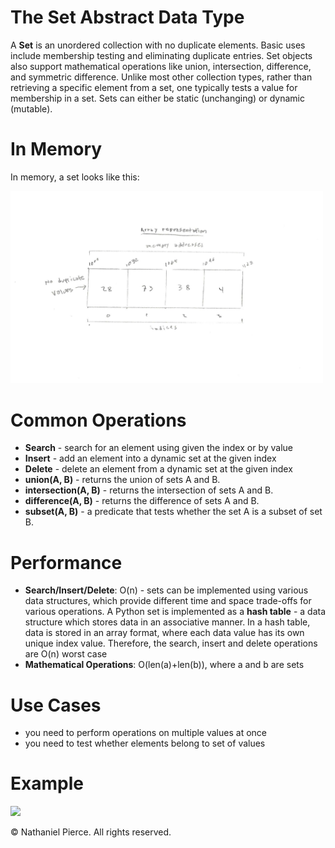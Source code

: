 
<h1>The Set Abstract Data Type</h1>

<p>A <strong>Set</strong> is an unordered collection with no duplicate elements. Basic uses include membership testing and eliminating duplicate entries. Set objects also support mathematical operations like union, intersection, difference, and symmetric difference. Unlike most other collection types, rather than retrieving a specific element from a set, one typically tests a value for membership in a set. Sets can either be static (unchanging) or dynamic (mutable).</p>

<h1>In Memory</h1>

<p>In memory, a set looks like this:</p>
<img src="img/set.png" width="500">

<h1>Common Operations</h1>

<ul>
  <li><strong>Search</strong> - search for an element using given the index or by value
  <li><strong>Insert</strong> - add an element into a dynamic set at the given index
  <li><strong>Delete</strong> - delete an element from a dynamic set at the given index
  <li><strong>union(A, B)</strong> - returns the union of sets A and B.
  <li><strong>intersection(A, B)</strong> - returns the intersection of sets A and B.
  <li><strong>difference(A, B)</strong> - returns the difference of sets A and B.
  <li><strong>subset(A, B)</strong> - a predicate that tests whether the set A is a subset of set B.
</ul>

<h1>Performance</h1>

<ul>
  <li><strong>Search/Insert/Delete</strong>: O(n) - sets can be implemented using various data structures, which provide different time and space trade-offs for various operations. A Python set is implemented as a <strong>hash table</strong> - a data structure which stores data in an associative manner. In a hash table, data is stored in an array format, where each data value has its own unique index value. Therefore, the search, insert and delete operations are O(n) worst case
  <li><strong>Mathematical Operations</strong>: O(len(a)+len(b)), where a and b are sets 
</ul>

<h1>Use Cases</h1>

<ul>
  <li>you need to perform operations on multiple values at once
  <li>you need to test whether elements belong to set of values
</ul>

<h1>Example</h1>

![](gif/x.gif)

<p>&copy; Nathaniel Pierce. All rights reserved.</p>

